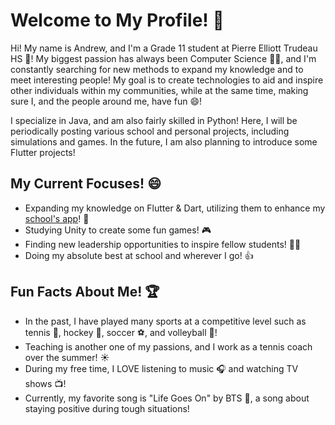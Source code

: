 # Welcome to My Profile! 👋

Hi! My name is Andrew, and I'm a Grade 11 student at Pierre Elliott Trudeau HS 🏫! My biggest passion has always been Computer Science 👨‍💻, and I'm constantly searching for new methods to expand my knowledge and to meet interesting people! My goal is to create technologies to aid and inspire other individuals within my communities, while at the same time, making sure I, and the people around me, have fun 😄!

I specialize in Java, and am also fairly skilled in Python! Here, I will be periodically posting various school and personal projects, including simulations and games. In the future, I am also planning to introduce some Flutter projects!

## My Current Focuses! 😄
- Expanding my knowledge on Flutter & Dart, utilizing them to enhance my [school's app](https://www.trudeausac.com/app/)! 📱
- Studying Unity to create some fun games! 🎮
- Finding new leadership opportunities to inspire fellow students! 🧑‍🎓
- Doing my absolute best at school and wherever I go! 👍

## Fun Facts About Me! 🏆
- In the past, I have played many sports at a competitive level such as tennis 🎾, hockey 🏒, soccer ⚽️, and volleyball 🏐!
- Teaching is another one of my passions, and I work as a tennis coach over the summer! ☀️
- During my free time, I LOVE listening to music 🎧 and watching TV shows 📺!
- Currently, my favorite song is "Life Goes On" by BTS 🎵, a song about staying positive during tough situations!
